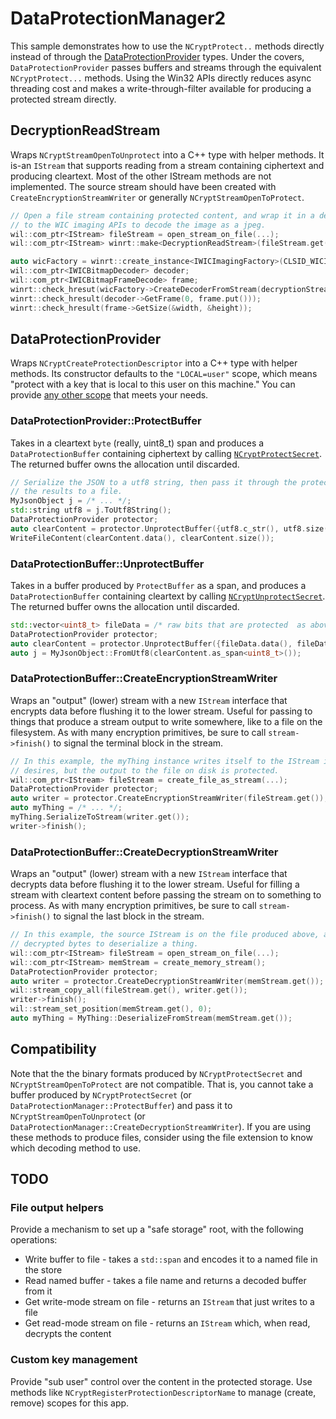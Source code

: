 # DataProtectionManager2

This sample demonstrates how to use the `NCryptProtect..` methods directly instead of through the
[DataProtectionProvider](https://learn.microsoft.com/uwp/api/windows.security.cryptography.dataprotection.dataprotectionprovider?view=winrt-22621)
types. Under the covers, `DataProtectionProvider` passes buffers and streams through the equivalent
`NCryptProtect...` methods.  Using the Win32 APIs directly reduces async threading cost and makes
a write-through-filter available for producing a protected stream directly.

## DecryptionReadStream

Wraps `NCryptStreamOpenToUnprotect` into a C++ type with helper methods. It is-an `IStream` that
supports reading from a stream containing ciphertext and producing cleartext. Most of the other
IStream methods are not implemented. The source stream should have been created with
`CreateEncryptionStreamWriter` or generally `NCryptStreamOpenToProtect`.

```c++
// Open a file stream containing protected content, and wrap it in a decryption stream. Pass it
// to the WIC imaging APIs to decode the image as a jpeg.
wil::com_ptr<IStream> fileStream = open_stream_on_file(...);
wil::com_ptr<IStream> winrt::make<DecryptionReadStream>(fileStream.get());

auto wicFactory = winrt::create_instance<IWICImagingFactory>(CLSID_WICImagingFactory);
wil::com_ptr<IWICBitmapDecoder> decoder;
wil::com_ptr<IWICBitmapFrameDecode> frame;
winrt::check_hresut(wicFactory->CreateDecoderFromStream(decryptionStream.get(), nullptr, WICDecodeMetadataCacheOnDemand, decoder.put()));
winrt::check_hresult(decoder->GetFrame(0, frame.put()));
winrt::check_hresult(frame->GetSize(&width, &height));
```

## DataProtectionProvider

Wraps `NCryptCreateProtectionDescriptor` into a C++ type with helper methods. Its constructor
defaults to the `"LOCAL=user"` scope, which means "protect with a key that is local to this
user on this machine." You can provide [any other scope](https://learn.microsoft.com/windows/win32/api/ncryptprotect/nf-ncryptprotect-ncryptcreateprotectiondescriptor)
that meets your needs.

### DataProtectionProvider::ProtectBuffer

Takes in a cleartext `byte` (really, uint8_t) span and produces a `DataProtectionBuffer` containing
ciphertext by calling [`NCryptProtectSecret`](https://learn.microsoft.com/windows/win32/api/ncryptprotect/nf-ncryptprotect-ncryptprotectsecret).
The returned buffer owns the allocation until discarded.

```c++
// Serialize the JSON to a utf8 string, then pass it through the protector, and write
// the results to a file.
MyJsonObject j = /* ... */;
std::string utf8 = j.ToUtf8String();
DataProtectionProvider protector;
auto clearContent = protector.UnprotectBuffer({utf8.c_str(), utf8.size()});
WriteFileContent(clearContent.data(), clearContent.size());
```

### DataProtectionBuffer::UnprotectBuffer

Takes in a buffer produced by `ProtectBuffer` as a span, and produces a `DataProtectionBuffer`
containing cleartext by calling [`NCryptUnprotectSecret`](https://learn.microsoft.com/windows/win32/api/ncryptprotect/nf-ncryptprotect-ncryptunprotectsecret).
The returned buffer owns the allocation until discarded.

```c++
std::vector<uint8_t> fileData = /* raw bits that are protected  as above */;
DataProtectionProvider protector;
auto clearContent = protector.UnprotectBuffer({fileData.data(), fileData.size()});
auto j = MyJsonObject::FromUtf8(clearContent.as_span<uint8_t>());
```

### DataProtectionBuffer::CreateEncryptionStreamWriter

Wraps an "output" (lower) stream with a new `IStream` interface that encrypts data before flushing
it to the lower stream. Useful for passing to things that produce a stream output to write somewhere,
like to a file on the filesystem. As with many encryption primitives, be sure to call `stream->finish()`
to signal the terminal block in the stream.

```c++
// In this example, the myThing instance writes itself to the IStream in whatever means it
// desires, but the output to the file on disk is protected.
wil::com_ptr<IStream> fileStream = create_file_as_stream(...);
DataProtectionProvider protector;
auto writer = protector.CreateEncryptionStreamWriter(fileStream.get());
auto myThing = /* ... */;
myThing.SerializeToStream(writer.get());
writer->finish();
```

### DataProtectionBuffer::CreateDecryptionStreamWriter

Wraps an "output" (lower) stream with a new `IStream` interface that decrypts data before flushing it
to the lower stream. Useful for filling a stream with cleartext content before passing the stream
on to something to process. As with many encryption primitives, be sure to call `stream->finish()`
to signal the last block in the stream.

```c++
// In this example, the source IStream is on the file produced above, and we want to get the
// decrypted bytes to deserialize a thing.
wil::com_ptr<IStream> fileStream = open_stream_on_file(...);
wil::com_ptr<IStream> memStream = create_memory_stream();
DataProtectionProvider protector;
auto writer = protector.CreateDecryptionStreamWriter(memStream.get());
wil::stream_copy_all(fileStream.get(), writer.get());
writer->finish();
wil::stream_set_position(memStream.get(), 0);
auto myThing = MyThing::DeserializeFromStream(memStream.get());
```

## Compatibility

Note that the the binary formats produced by `NCryptProtectSecret` and `NCryptStreamOpenToProtect` are
not compatible. That is, you cannot take a buffer produced by `NCryptProtectSecret` (or `DataProtectionManager::ProtectBuffer`)
and pass it to `NCryptStreamOpenToUnprotect` (or `DataProtectionManager::CreateDecryptionStreamWriter`).
If you are using these methods to produce files, consider using the file extension to know which
decoding method to use.

## TODO

### File output helpers

Provide a mechanism to set up a "safe storage" root, with the following operations:

* Write buffer to file - takes a `std::span` and encodes it to a named file in the store
* Read named buffer - takes a file name and returns a decoded buffer from it
* Get write-mode stream on file - returns an `IStream` that just writes to a file
* Get read-mode stream on file - returns an `IStream` which, when read, decrypts the content

### Custom key management

Provide "sub user" control over the content in the protected storage. Use methods like
`NCryptRegisterProtectionDescriptorName` to manage (create, remove) scopes for this app.
